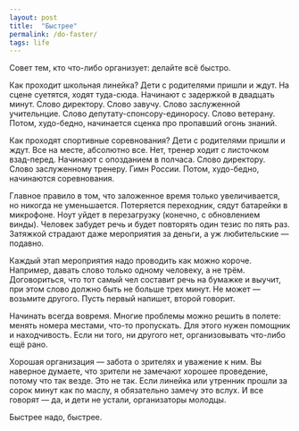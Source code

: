 ```yaml
---
layout: post
title:  "Быстрее"
permalink: /do-faster/
tags: life
---
```


Совет тем, кто что-либо организует: делайте всё быстро.

Как проходит школьная линейка? Дети с родителями пришли и ждут. На сцене
суетятся, ходят туда-сюда. Начинают с задержкой в двадцать минут. Слово
директору. Слово завучу. Слово заслуженной учительнцие. Слово
депутату-спонсору-единоросу. Слово ветерану. Потом, худо-бедно, начинается
сценка про пропавший огонь знаний.

Как проходят спортивные соревнования? Дети с родителями пришли и ждут. Все на
месте, абсолютно все. Нет, тренер ходит с листочком взад-перед. Начинают с
опозданием в полчаса. Слово директору. Слово заслуженному тренеру. Гимн
России. Потом, худо-бедно, начинаются соревнования.

Главное правило в том, что заложенное время только увеличивается, но никогда не
уменьшается. Потеряется переходник, сядут батарейки в микрофоне. Ноут уйдет в
перезагрузку (конечно, с обновлением винды). Человек забудет речь и будет
повторять один тезис по пять раз. Затяжкой страдают даже мероприятия за деньги,
а уж любительские — подавно.

Каждый этап мероприятия надо проводить как можно короче. Например, давать слово
только одному человеку, а не трём. Договориться, что тот самый чел составит речь
на бумажке и выучит, при этом слово должно быть не больше трех минут. Не может —
возьмите другого. Пусть первый напишет, второй говорит.

Начинать всегда вовремя. Многие проблемы можно решить в полете: менять номера
местами, что-то пропускать. Для этого нужен помощник и находчивость. Если ни
того, ни другого нет, организовывать что-либо ещё рано.

Хорошая организация — забота о зрителях и уважение к ним. Вы наверное думаете,
что зрители не замечают хорошее проведение, потому что так везде. Это не
так. Если линейка или утренник прошли за сорок минут как по маслу, я обязательно
замечу это вслух. И все говорят — да, и дети не устали, организаторы молодцы.

Быстрее надо, быстрее.
